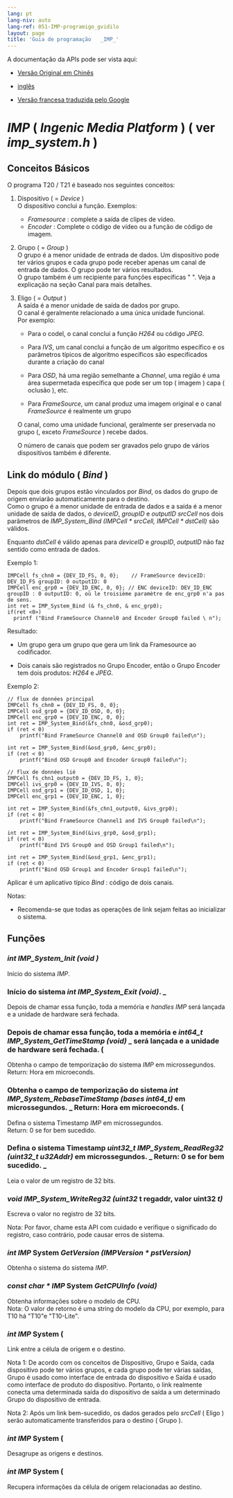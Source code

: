 ```yaml
---
lang: pt
lang-niv: auto
lang-ref: 051-IMP-programigo_gvidilo
layout: page
title: 'Guia de programação   _IMP_'
---
```



A documentação da APIs pode ser vista aqui:   
* [  Versão Original em Chinês  ](../../zh/includes.zh/html/)  


* [  inglês  ](../../en/includes.en/html/)  


* [  Versão francesa traduzida pelo Google  ](../../fr/includes.fr/html/)  




# _IMP_   \(  _Ingenic Media Platform_  \)   \( ver   _imp\_system.h_  \)

## Conceitos Básicos
O programa T20 / T21 é baseado nos seguintes conceitos:  
 1. Dispositivo   \( =  _Device_  \)    
 O dispositivo conclui a função. Exemplos:  
       *    _Framesource_ : complete a saída de clipes de vídeo.  
       *    _Encoder_ : Complete o código de vídeo ou a função de código de imagem.  
 2. Grupo   \( =  _Group_  \)    
 O grupo é a menor unidade de entrada de dados. Um dispositivo pode ter vários grupos e cada grupo pode receber apenas um canal de entrada de dados. O grupo pode ter vários resultados.   
      O grupo também é um recipiente para funções específicas   "  ". Veja a explicação na seção Canal para mais detalhes.  
 3. Eligo   \( =  _Output_  \)    
 A saída é a menor unidade de saída de dados por grupo.    
 O canal é geralmente relacionado a uma única unidade funcional.    
 Por exemplo:   
     -  Para o codel, o canal conclui a função   _H264_   ou código   _JPEG_.  


     -  Para   _IVS_, um canal conclui a função de um algoritmo específico e os parâmetros típicos de algoritmo específicos são especificados durante a criação do canal 


     -  Para  _OSD_, há uma região semelhante a   _Channel_, uma região é uma área supermetada específica que pode ser um top   \( imagem  \) capa   \( oclusão  \), etc.  


     -  Para   _FrameSource_, um canal produz uma imagem original e o canal   _FrameSource_   é realmente um grupo  


    
       O canal, como uma unidade funcional, geralmente ser preservada no grupo   \(, exceto   _FrameSource_  \) recebe dados.  

    O número de canais que podem ser gravados pelo grupo de vários dispositivos também é diferente.

## Link do módulo   \(  _Bind_  \)

Depois que dois grupos estão vinculados por   _Bind_, os dados do grupo de origem enviarão automaticamente para o destino.    
 Como o grupo é a menor unidade de entrada de dados e a saída é a menor unidade de saída de dados, o   _deviceID_,   _groupID_   e   _outputID_    _srcCell_   nos dois parâmetros de   _IMP\_System\_Bind \(IMPCell * srcCell, IMPCell * dstCell\)_   são válidos.    

Enquanto   _dstCell_   é válido apenas para   _deviceID_   e   _groupID_,   _outputID_   não faz sentido como entrada de dados.  

Exemplo 1: 
```
IMPCell fs_chn0 = {DEV_ID_FS, 0, 0};    // FrameSource deviceID: DEV_ID_FS groupID: 0 outputID: 0
IMPCell enc_grp0 = {DEV_ID_ENC, 0, 0}; // ENC deviceID: DEV_ID_ENC groupID : 0 outputID: 0, où le troisième paramètre de enc_grp0 n'a pas de sens. 
int ret = IMP_System_Bind (& fs_chn0, & enc_grp0);
if(ret <0>)
  printf ("Bind FrameSource Channel0 and Encoder Group0 failed \ n");

```
Resultado:    
 *  Um grupo gera um grupo que gera um link da Framesource ao codificador. 

* Dois canais são registrados no Grupo Encoder, então o Grupo Encoder tem dois produtos:   _H264_   e   _JPEG_.  



Exemplo 2:
```
// flux de données principal
IMPCell fs_chn0 = {DEV_ID_FS, 0, 0};
IMPCell osd_grp0 = {DEV_ID_OSD, 0, 0};
IMPCell enc_grp0 = {DEV_ID_ENC, 0, 0};
int ret = IMP_System_Bind(&fs_chn0, &osd_grp0);
if (ret < 0)
    printf("Bind FrameSource Channel0 and OSD Group0 failed\n");

int ret = IMP_System_Bind(&osd_grp0, &enc_grp0);
if (ret < 0)
    printf("Bind OSD Group0 and Encoder Group0 failed\n");

// flux de données lié 
IMPCell fs_chn1_output0 = {DEV_ID_FS, 1, 0};
IMPCell ivs_grp0 = {DEV_ID_IVS, 0, 0};
IMPCell osd_grp1 = {DEV_ID_OSD, 1, 0};
IMPCell enc_grp1 = {DEV_ID_ENC, 1, 0};

int ret = IMP_System_Bind(&fs_chn1_output0, &ivs_grp0);
if (ret < 0)
    printf("Bind FrameSource Channel1 and IVS Group0 failed\n");

int ret = IMP_System_Bind(&ivs_grp0, &osd_grp1);
if (ret < 0)
    printf("Bind IVS Group0 and OSD Group1 failed\n");

int ret = IMP_System_Bind(&osd_grp1, &enc_grp1);
if (ret < 0)
    printf("Bind OSD Group1 and Encoder Group1 failed\n");
```
Aplicar é um aplicativo típico   _Bind_ : código de dois canais.  

Notas:  
  *   Recomenda-se que todas as operações de link sejam feitas ao inicializar o sistema.  

## Funções

### _int IMP\_System\_Init \(void \)_
Início do sistema   _IMP_.  
### Início do sistema _int IMP\_System\_Exit \(void\)_. \_

Depois de chamar essa função, toda a memória e   _handles_   _IMP_   será lançada e a unidade de hardware será fechada.  

### Depois de chamar essa função, toda a memória e _int64\_t IMP\_System\_GetTimeStamp \(void\)_ \_ será lançada e a unidade de hardware será fechada.  \(

Obtenha o campo de temporização do sistema   _IMP_   em microssegundos.    
 Return: Hora em microeconds. 

### Obtenha o campo de temporização do sistema _int IMP\_System\_RebaseTimeStamp \(bases int64\_t\)_ em microssegundos. \_ Return: Hora em microeconds.  \(
Defina o sistema Timestamp   _IMP_   em microssegundos.    
 Return: 0 se for bem sucedido. 

### Defina o sistema Timestamp _uint32\_t IMP\_System\_ReadReg32 \(uint32\_t u32Addr\)_ em microssegundos. \_ Return: 0 se for bem sucedido. \_

Leia o valor de um registro de 32 bits.  

### _void IMP\_System\_WriteReg32 \(uint32_  t regaddr, valor uint32  _t\)_
Escreva o valor no registro de 32 bits.  

Nota: Por favor, chame esta API com cuidado e verifique o significado do registro, caso contrário, pode causar erros de sistema.

### _int IMP_  System  _GetVersion \(IMPVersion * pstVersion\)_

Obtenha o sistema do sistema   _IMP_.  

### _const char * IMP_  System  _GetCPUInfo \(void\)_
Obtenha informações sobre o modelo de CPU.  
Nota: O valor de retorno é uma string do modelo da CPU, por exemplo, para T10 há "T10"e "T10-Lite".

### _int IMP_  System   \(

Link entre a célula de origem e o destino.

Nota 1: De acordo com os conceitos de Dispositivo, Grupo e Saída, cada dispositivo pode ter vários grupos, e cada grupo pode ter várias saídas, Grupo é usado como interface de entrada do dispositivo e Saída é usado como interface de produto do dispositivo. Portanto, o link realmente conecta uma determinada saída do dispositivo de saída a um determinado Grupo do dispositivo de entrada.

Nota 2: Após um link bem-sucedido, os dados gerados pelo   _srcCell_   (  Eligo  )   serão automaticamente transferidos para o destino   (  Grupo  ).  

### _int IMP_  System   \(
Desagrupe as origens e destinos. 

### _int IMP_  System   \(

Recupera informações da célula de origem relacionadas ao destino.

